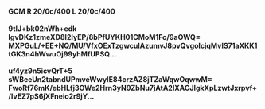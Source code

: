#### GCM R 20/0c/400 L 20/0c/400
**9tlJ+bk02nWh+edk**<br/>**lgvDKz1zmeXD8l2IyEP/8bPfUYKH01CMoM1Fo/9aOWQ=**<br/>**MXPGuL/+EE+NQ/MU/VfxOExTzgwculAzumvJ8pvQvgoIcjqMvIS71aXKK1tGK3n4hWwuOj99yhMfUPSQ...**<br/><br/>
**uf4yz9n5icvQrT+5**<br/>**sWBeeUn2tabndUPmveWwylE84crzAZ8jTZaWqwOqwwM=**<br/>**FwoRf76mK/ebHLfj3OWe2Hrn3yN9ZbNu7jAtA2lXACJIgkXpLzwtJxrpvf+/IvEZ7pS6jXFneio2r9jY...**